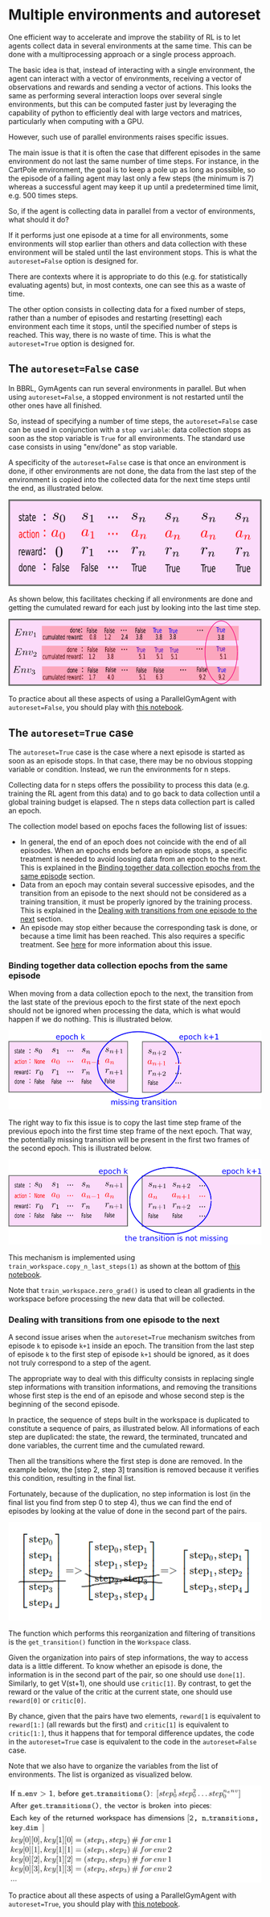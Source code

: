 # Multiple environments and autoreset

One efficient way to accelerate and improve the stability of RL is to let agents collect data in several environments at the same time. This can be done with a multiprocessing approach or a single process approach.

The basic idea is that, instead of interacting with a single environment, the agent can interact with a vector of environments, receiving a vector of observations and rewards and sending a vector of actions. This looks the same as performing several interaction loops over several single environments, but this can be computed faster just by leveraging the capability of python to efficiently deal with large vectors and matrices, particularly when computing with a GPU.

However, such use of parallel environments raises specific issues.

The main issue is that it is often the case that different episodes in the same environment do not last the same number of time steps. For instance, in the CartPole environment, the goal is to keep a pole up as long as possible, so the episode of a failing agent may last only a few steps (the minimum is 7) whereas a successful agent may keep it up until a predetermined time limit, e.g. 500 times steps.

So, if the agent is collecting data in parallel from a vector of environments, what should it do?

If it performs just one episode at a time for all environments, some environments will stop earlier than others and data collection with these environment will be staled until the last environment stops.  This is what the `autoreset=False` option is designed for.

There are contexts where it is appropriate to do this (e.g. for statistically evaluating agents) but, in most contexts, one can see this as a waste of time.

The other option consists in collecting data for a fixed number of steps, rather than a number of episodes and restarting (resetting) each environment each time it stops, until  the specified number of steps is reached. This way, there is no waste of time. This is what the `autoreset=True` option is designed for.

## The `autoreset=False` case

In BBRL, GymAgents can run several environments in parallel. But when using `autoreset=False`, a stopped environment is not restarted until the other ones have all finished.

So, instead of specifying a number of time steps, the `autoreset=False` case can be used in conjunction with a `stop variable`: data collection stops as soon as the stop variable is `True` for all environments. The standard use case consists in using "env/done" as stop variable.

A specificity of the `autoreset=False` case is that once an environment is done, if other environments are not done, the data from the last step of the environment is copied into the collected data for the next time steps until the end, as illustrated below.

<img src="images/noautoreset.png" alt="[copyright Sorbonne Universite]" >


As shown below, this facilitates checking if all environments are done and getting the cumulated reward for each just by looking into the last time step.

<img src="images/noautoreset_nenvs.png" alt="[copyright Sorbonne Universite]" >

To practice about all these aspects of using a ParallelGymAgent with `autoreset=False`, you should play with [this notebook](02-multi_env_noautoreset.ipynb).

## The `autoreset=True` case

The `autoreset=True` case is the case where a next episode is started as soon as an episode stops. In that case, there may be no obvious stopping variable or condition. Instead, we run the environments for n steps.

Collecting data for n steps offers the possibility to process this data (e.g. training the RL agent from this data) and to go back to data collection until a global training budget is elapsed. The n steps data collection part is called an epoch.

The collection model based on epochs faces the following list of issues:

- In general, the end of an epoch does not coincide with the end of all episodes. When an epochs ends before an episode stops, a specific treatment is needed to avoid loosing data from an epoch to the next. This is explained in the <a href="#binding">Binding together data collection epochs from the same episode</a> section.
- Data from an epoch may contain several successive episodes, and the transition from an episode to the next should not be considered as a training transition, it must be properly ignored by the training process. This is explained in the <a href="#dealing">Dealing with transitions from one episode to the next</a> section.
- An episode may stop either because the corresponding task is done, or because a time limit has been reached. This also requires a specific treatment. See <a href="time_limits.md">here</a> for more information about this issue.

<h3 id="binding">Binding together data collection epochs from the same episode</h3>

When moving from a data collection epoch to the next, the transition from the last state of the previous epoch to the first state of the next epoch should not be ignored when processing the data, which is what would happen if we do nothing. This is illustrated below.

<img src="images/transition_shifted_missing.png" alt=" [copyright Sorbonne Universite]" >

The right way to fix this issue is to copy the last time step frame of the previous epoch into the first time step frame of the next epoch. That way, the potentially missing transition will be present in the first two frames of the second epoch. This is illustrated below.

<img src="images/transition_shifted_OK.png" alt="[copyright Sorbonne Universite]" >

This mechanism is implemented using `train_workspace.copy_n_last_steps(1)` as shown at the bottom of [this notebook](03-multi_env_autoreset.ipynb).

Note that `train_workspace.zero_grad()` is used to clean all gradients in the workspace before processing the new data that will be collected.

<h3 id="dealing"> Dealing with transitions from one episode to the next</h3>

A second issue arises when the `autoreset=True` mechanism switches from episode `k` to episode `k+1` inside an epoch. The transition from the last step of episode `k` to the first step of episode `k+1` should be ignored, as it does not truly correspond to a step of the agent.

The appropriate way to deal with this difficulty consists in replacing single step informations with transition informations, and removing the transitions whose first step is the end of an episode and whose second step is the beginning of the second episode.

In practice, the sequence of steps built in the workspace is duplicated to constitute a sequence of pairs, as illustrated below. All informations of each step are duplicated: the state, the reward, the terminated, truncated and done variables, the current time and the cumulated reward.

Then all the transitions where the first step is done are removed. In the example below, the [step 2, step 3] transition is removed because it verifies this condition, resulting in the final list.

Fortunately, because of the duplication, no step information is lost (in the final list you find from step 0 to step 4), thus we can find the end of episodes by looking at the value of done in the second part of the pairs.

<img src="images/transition_remove.png" alt="[copyright Sorbonne Universite]" >

The function which performs this reorganization and filtering of transitions is the `get_transition()` function in the `Workspace` class.

Given the organization into pairs of step informations, the way to access data is a little different. To know whether an episode is done, the information is in the second part of the pair, so one should use `done[1]`. Similarly, to get V(st+1), one should use `critic[1]`. By contrast, to get the reward or the value of the critic at the current state, one should use `reward[0]` or `critic[0]`.

By chance, given that the pairs have two elements, `reward[1` is equivalent to `reward[1:]` (all rewards but the first) and `critic[1]` is equivalent to `critic[1:]`, thus it happens that for temporal difference updates, the code in the `autoreset=True` case is equivalent to the code in the `autoreset=False` case.

Note that we also have to organize the variables from the list of environments.
The list is organized as visualized below.

<img src="images/transition_reorganization.png" alt="[copyright Sorbonne Universite]" >


To practice about all these aspects of using a ParallelGymAgent with `autoreset=True`, you should play with [this notebook](03-multi_env_autoreset.ipynb).